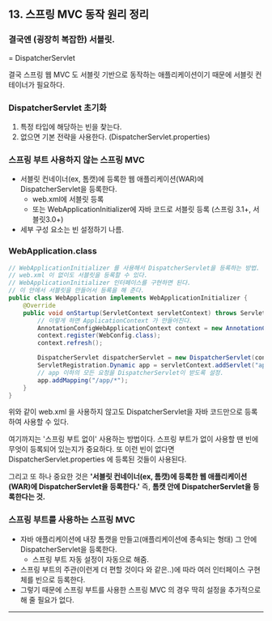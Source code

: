 ## 13. 스프링 MVC 동작 원리 정리
 
### 결국엔 (굉장히 복잡한) 서블릿.
 = DispatcherServlet

결국 스프링 웹 MVC 도 서블릿 기반으로 동작하는 애플리케이션이기 때문에 서블릿 컨테이너가 필요하다.
 
### DispatcherServlet 초기화
  1. 특정 타입에 해당하는 빈을 찾는다.
  2. 없으면 기본 전략을 사용한다. (DispatcherServlet.properties)
 
### 스프링 부트 사용하지 않는 스프링 MVC
  * 서블릿 컨네이너(ex, 톰캣)에 등록한 웹 애플리케이션(WAR)에 DispatcherServlet을 등록한다. 
    * web.xml에 서블릿 등록
    * 또는 WebApplicationInitializer에 자바 코드로 서블릿 등록 (스프링 3.1+, 서블릿3.0+)
  * 세부 구성 요소는 빈 설정하기 나름.
 
### WebApplication.class
```java
// WebApplicationInitializer 를 사용해서 DispatcherServlet을 등록하는 방법.
// web.xml 이 없이도 서블릿을 등록할 수 있다.
// WebApplicationInitializer 인터페이스를 구현하면 된다.
// 이 안에서 서블릿을 만들어서 등록을 해 준다.
public class WebApplication implements WebApplicationInitializer {
    @Override
    public void onStartup(ServletContext servletContext) throws ServletException {
        // 이렇게 하면 ApplicationContext 가 만들어진다.
        AnnotationConfigWebApplicationContext context = new AnnotationConfigWebApplicationContext();
        context.register(WebConfig.class);
        context.refresh();

        DispatcherServlet dispatcherServlet = new DispatcherServlet(context);
        ServletRegistration.Dynamic app = servletContext.addServlet("app", dispatcherServlet);
        // app 이하의 모든 요청을 DispatcherServlet이 받도록 설정.
        app.addMapping("/app/*");
    }
}
```

위와 같이 web.xml 을 사용하지 않고도 DispatcherServlet을 자바 코드만으로 등록하여 사용할 수 있다.

여기까지는 '스프링 부트 없이' 사용하는 방법이다. 스프링 부트가 없이 사용할 땐 빈에 무엇이 등록되어 있는지가 중요하다. 또 이런 빈이 없다면 DispatcherServlet.properties 에 등록된 것들이 사용된다.

그리고 또 하나 중요한 것은 __'서블릿 컨네이너(ex, 톰캣)에 등록한 웹 애플리케이션(WAR)에 DispatcherServlet을 등록한다.'__ 즉, __톰캣 안에 DispatcherServlet을 등록한다는 것.__

### 스프링 부트를 사용하는 스프링 MVC
  * 자바 애플리케이션에 내장 톰캣을 만들고(애플리케이션에 종속되는 형태) 그 안에 DispatcherServlet을 등록한다.
    * 스프링 부트 자동 설정이 자동으로 해줌.
  * 스프링 부트의 주관(이런게 더 편할 것이다 와 같은..)에 따라 여러 인터페이스 구현체를 빈으로 등록한다.
  * 그렇기 때문에 스프링 부트를 사용한 스프링 MVC 의 경우 딱히 설정을 추가적으로 해 줄 필요가 없다.
  
---